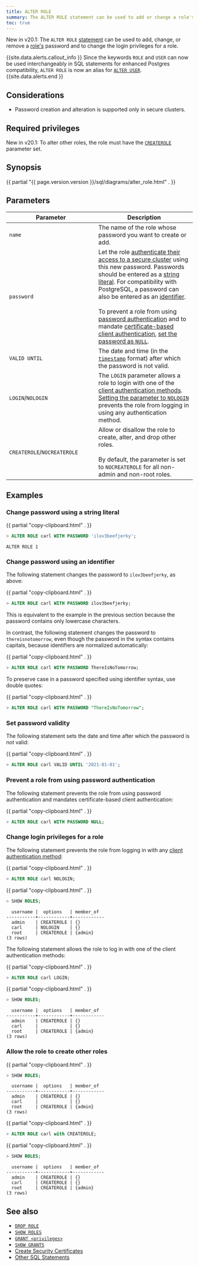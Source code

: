 ```yaml
---
title: ALTER ROLE
summary: The ALTER ROLE statement can be used to add or change a role's password.
toc: true
---
```


<span class="version-tag">New in v20.1</span>: The `ALTER ROLE` [statement](sql-statements.html) can be used to add, change, or remove a [role's](create-role.html) password and to change the login privileges for a role.

{{site.data.alerts.callout_info }}
Since the keywords `ROLE` and `USER` can now be used interchangeably in SQL statements for enhanced Postgres compatibility, `ALTER ROLE` is now an alias for [`ALTER USER`](alter-user.html).
{{site.data.alerts.end }}

## Considerations

- Password creation and alteration is supported only in secure clusters.

## Required privileges

<span class="version-tag">New in v20.1:</span> To alter other roles, the role must have the [`CREATEROLE`](create-role.html#allow-the-role-to-create-other-roles) parameter set.

## Synopsis

<div>{{ partial "{{ page.version.version }}/sql/diagrams/alter_role.html" . }}</div>

## Parameters

<style>
table td:first-child {
    min-width: 225px;
}
</style>

Parameter | Description
----------|-------------
`name` | The name of the role whose password you want to create or add.
`password` | Let the role [authenticate their access to a secure cluster](authentication.html#client-authentication) using this new password. Passwords should be entered as a [string literal](sql-constants.html#string-literals). For compatibility with PostgreSQL, a password can also be entered as an [identifier](#change-password-using-an-identifier). <br><br>To prevent a role from using [password authentication](authentication.html#client-authentication) and to mandate [certificate-based client authentication](authentication.html#client-authentication), [set the password as `NULL`](#prevent-a-role-from-using-password-authentication).
`VALID UNTIL` | The date and time (in the [`timestamp`](timestamp.html) format) after which the password is not valid.
`LOGIN`/`NOLOGIN` | The `LOGIN` parameter allows a role to login with one of the [client authentication methods](authentication.html#client-authentication). [Setting the parameter to `NOLOGIN`](#change-login-privileges-for-a-role) prevents the role from logging in using any authentication method.
`CREATEROLE`/`NOCREATEROLE` | Allow or disallow the role to create, alter, and drop other roles. <br><br>By default, the parameter is set to `NOCREATEROLE` for all non-admin and non-root roles.

## Examples

### Change password using a string literal

{{ partial "copy-clipboard.html" . }}
~~~ sql
> ALTER ROLE carl WITH PASSWORD 'ilov3beefjerky';
~~~
~~~
ALTER ROLE 1
~~~

### Change password using an identifier

The following statement changes the password to `ilov3beefjerky`, as above:

{{ partial "copy-clipboard.html" . }}
~~~ sql
> ALTER ROLE carl WITH PASSWORD ilov3beefjerky;
~~~

This is equivalent to the example in the previous section because the password contains only lowercase characters.

In contrast, the following statement changes the password to `thereisnotomorrow`, even though the password in the syntax contains capitals, because identifiers are normalized automatically:

{{ partial "copy-clipboard.html" . }}
~~~ sql
> ALTER ROLE carl WITH PASSWORD ThereIsNoTomorrow;
~~~

To preserve case in a password specified using identifier syntax, use double quotes:

{{ partial "copy-clipboard.html" . }}
~~~ sql
> ALTER ROLE carl WITH PASSWORD "ThereIsNoTomorrow";
~~~

### Set password validity

The following statement sets the date and time after which the password is not valid:

{{ partial "copy-clipboard.html" . }}
~~~ sql
> ALTER ROLE carl VALID UNTIL '2021-01-01';
~~~

### Prevent a role from using password authentication

The following statement prevents the role from using password authentication and mandates certificate-based client authentication:

{{ partial "copy-clipboard.html" . }}
~~~ sql
> ALTER ROLE carl WITH PASSWORD NULL;
~~~

### Change login privileges for a role

The following statement prevents the role from logging in with any [client authentication method](authentication.html#client-authentication):

{{ partial "copy-clipboard.html" . }}
~~~ sql
> ALTER ROLE carl NOLOGIN;
~~~

{{ partial "copy-clipboard.html" . }}
~~~ sql
> SHOW ROLES;
~~~

~~~
  username |  options   | member_of
-----------+------------+------------
  admin    | CREATEROLE | {}
  carl     | NOLOGIN    | {}
  root     | CREATEROLE | {admin}
(3 rows)
~~~

The following statement allows the role to log in with one of the client authentication methods:

{{ partial "copy-clipboard.html" . }}
~~~ sql
> ALTER ROLE carl LOGIN;
~~~

{{ partial "copy-clipboard.html" . }}
~~~ sql
> SHOW ROLES;
~~~

~~~
  username |  options   | member_of
-----------+------------+------------
  admin    | CREATEROLE | {}
  carl     |            | {}
  root     | CREATEROLE | {admin}
(3 rows)
~~~

### Allow the role to create other roles

{{ partial "copy-clipboard.html" . }}
~~~ sql
> SHOW ROLES;
~~~

~~~
  username |  options   | member_of
-----------+------------+------------
  admin    | CREATEROLE | {}
  carl     |            | {}
  root     | CREATEROLE | {admin}
(3 rows)
~~~

{{ partial "copy-clipboard.html" . }}
~~~ sql
> ALTER ROLE carl with CREATEROLE;
~~~

{{ partial "copy-clipboard.html" . }}
~~~ sql
> SHOW ROLES;
~~~

~~~
  username |  options   | member_of
-----------+------------+------------
  admin    | CREATEROLE | {}
  carl     | CREATEROLE | {}
  root     | CREATEROLE | {admin}
(3 rows)
~~~


## See also

- [`DROP ROLE`](drop-role.html)
- [`SHOW ROLES`](show-roles.html)
- [`GRANT <privileges>`](grant.html)
- [`SHOW GRANTS`](show-grants.html)
- [Create Security Certificates](cockroach-cert.html)
- [Other SQL Statements](sql-statements.html)
